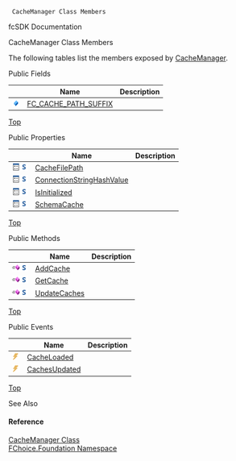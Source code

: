 ﻿     CacheManager Class Members                                                   

fcSDK Documentation

CacheManager Class Members

The following tables list the members exposed by [CacheManager](fcSDK~FChoice.Foundation.CacheManager.md).

Public Fields

|   | Name | Description |
| --- | --- | --- |
| ![Public Field](dotnetimages/publicField.png) | [FC_CACHE_PATH_SUFFIX](fcSDK~FChoice.Foundation.CacheManager~FC_CACHE_PATH_SUFFIX.md) |   |

[Top](#top)

Public Properties

|   | Name | Description |
| --- | --- | --- |
| ![Public Property](dotnetimages/publicProperty.png)![static (Shared in Visual Basic)](dotnetimages/static.png) | [CacheFilePath](fcSDK~FChoice.Foundation.CacheManager~CacheFilePath.md) |   |
| ![Public Property](dotnetimages/publicProperty.png)![static (Shared in Visual Basic)](dotnetimages/static.png) | [ConnectionStringHashValue](fcSDK~FChoice.Foundation.CacheManager~ConnectionStringHashValue.md) |   |
| ![Public Property](dotnetimages/publicProperty.png)![static (Shared in Visual Basic)](dotnetimages/static.png) | [IsInitialized](fcSDK~FChoice.Foundation.CacheManager~IsInitialized.md) |   |
| ![Public Property](dotnetimages/publicProperty.png)![static (Shared in Visual Basic)](dotnetimages/static.png) | [SchemaCache](fcSDK~FChoice.Foundation.CacheManager~SchemaCache.md) |   |

[Top](#top)

Public Methods

|   | Name | Description |
| --- | --- | --- |
| ![Public Method](dotnetimages/publicMethod.png)![static (Shared in Visual Basic)](dotnetimages/static.png) | [AddCache](fcSDK~FChoice.Foundation.CacheManager~AddCache.md) |   |
| ![Public Method](dotnetimages/publicMethod.png)![static (Shared in Visual Basic)](dotnetimages/static.png) | [GetCache](fcSDK~FChoice.Foundation.CacheManager~GetCache.md) |   |
| ![Public Method](dotnetimages/publicMethod.png)![static (Shared in Visual Basic)](dotnetimages/static.png) | [UpdateCaches](fcSDK~FChoice.Foundation.CacheManager~UpdateCaches.md) |   |

[Top](#top)

Public Events

|   | Name | Description |
| --- | --- | --- |
| ![Public Event](dotnetimages/publicEvent.png) | [CacheLoaded](fcSDK~FChoice.Foundation.CacheManager~CacheLoaded_EV.md) |   |
| ![Public Event](dotnetimages/publicEvent.png) | [CachesUpdated](fcSDK~FChoice.Foundation.CacheManager~CachesUpdated_EV.md) |   |

[Top](#top)

See Also

#### Reference

[CacheManager Class](fcSDK~FChoice.Foundation.CacheManager.md)  
[FChoice.Foundation Namespace](fcSDK~FChoice.Foundation_namespace.md)
